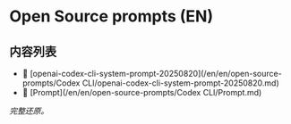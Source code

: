 # Open Source prompts (EN)

## 内容列表

- 📄 [openai-codex-cli-system-prompt-20250820](/en/en/open-source-prompts/Codex CLI/openai-codex-cli-system-prompt-20250820.md)
- 📄 [Prompt](/en/en/open-source-prompts/Codex CLI/Prompt.md)


*完整还原。*